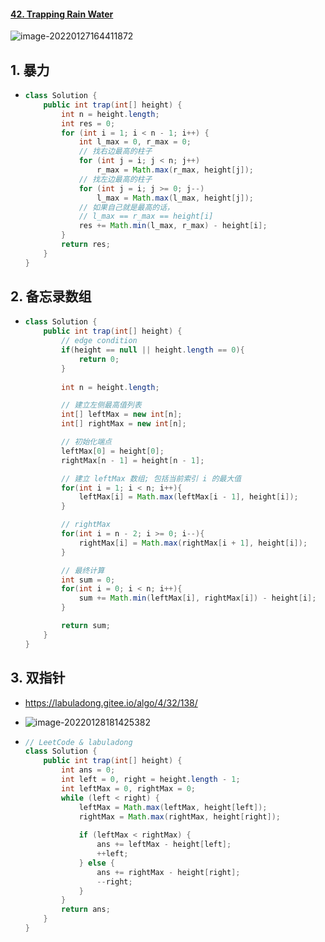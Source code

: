 #### [42. Trapping Rain Water](https://leetcode-cn.com/problems/trapping-rain-water/)

![image-20220127164411872](https://raw.githubusercontent.com/TWDH/Leetcode-From-Zero/pictures/img/image-20220127164411872.png)

## 1. 暴力

- ```java
  class Solution {
      public int trap(int[] height) {
          int n = height.length;
          int res = 0;
          for (int i = 1; i < n - 1; i++) {
              int l_max = 0, r_max = 0;
              // 找右边最高的柱子
              for (int j = i; j < n; j++)
                  r_max = Math.max(r_max, height[j]);
              // 找左边最高的柱子
              for (int j = i; j >= 0; j--)
                  l_max = Math.max(l_max, height[j]);
              // 如果自己就是最高的话，
              // l_max == r_max == height[i]
              res += Math.min(l_max, r_max) - height[i];
          }
          return res;
      }
  }
  ```

## 2. 备忘录数组

- ```java
  class Solution {
      public int trap(int[] height) {
          // edge condition
          if(height == null || height.length == 0){
              return 0;
          }
          
          int n = height.length;
  
          // 建立左侧最高值列表
          int[] leftMax = new int[n];
          int[] rightMax = new int[n];
  
          // 初始化端点
          leftMax[0] = height[0];
          rightMax[n - 1] = height[n - 1];
  
          // 建立 leftMax 数组; 包括当前索引 i 的最大值
          for(int i = 1; i < n; i++){
              leftMax[i] = Math.max(leftMax[i - 1], height[i]);
          }
  
          // rightMax
          for(int i = n - 2; i >= 0; i--){
              rightMax[i] = Math.max(rightMax[i + 1], height[i]);
          }
  
          // 最终计算
          int sum = 0;
          for(int i = 0; i < n; i++){
              sum += Math.min(leftMax[i], rightMax[i]) - height[i];
          }
  
          return sum;
      }
  }
  ```


## 3. 双指针

- https://labuladong.gitee.io/algo/4/32/138/

- ![image-20220128181425382](https://raw.githubusercontent.com/TWDH/Leetcode-From-Zero/pictures/img/image-20220128181425382.png)

- ```java
  // LeetCode & labuladong
  class Solution {
      public int trap(int[] height) {
          int ans = 0;
          int left = 0, right = height.length - 1;
          int leftMax = 0, rightMax = 0;
          while (left < right) {
              leftMax = Math.max(leftMax, height[left]);
              rightMax = Math.max(rightMax, height[right]);
              
              if (leftMax < rightMax) {
                  ans += leftMax - height[left];
                  ++left;
              } else {
                  ans += rightMax - height[right];
                  --right;
              }
          }
          return ans;
      }
  }
  ```



